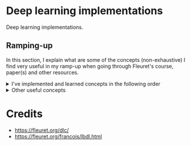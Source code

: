 # Deep learning implementations

Deep learning implementations.

## Ramping-up

In this section, I explain what are some of the concepts (non-exhaustive) I find very useful in my ramp-up when going through Fleuret's course, paper(s) and other resources.


<details>
  <summary>I've implemented and learned concepts in the following order</summary>
  
- A CNN from scratch (convolution and transposed convolutions from scratch) (although my backpropagation from scratch didn't work due to tensor shape mismatches)
- Maximum (log)-likelihood, Maximum A Posterior, Cross-Entropy Loss
- Deep Auto-Encoder (AE) using convnets (with transposed convolutions for the decoder)
- Deep Denoising AE
- Variational AE (although it didn't really give good results)
- Non-Volume Preserving Networks with coupling layers
- Generative Adversarial Networks (although it didn't really give good results)
- Noise Conditional Score Networks
</details>


<details>
  <summary>Other useful concepts</summary>
  
- Information theoretical concepts:
  - Entropy
  - Cross-entropy
  - Mutual Information
  - Kullback-Leibler divergence
- Metaheuristics for optimization concepts:
  - Particle Swarm Optimization (interesting relation to the Momentum optimization method)
  - Simulated Annealing (interesting relation to the Noise Conditional Score Network)
  - (Genetic algorithms)
- Modelisation and simulation of natural phenomena concepts:
  - Monte-Carlo Markov Chain
  - Diffusion Process
- Other:
  - Importance-Sampling
  - Moving averages (incl. Exponentially Weighted Moving Averages)

  
</details>

# Credits
- https://fleuret.org/dlc/
- https://fleuret.org/francois/lbdl.html
